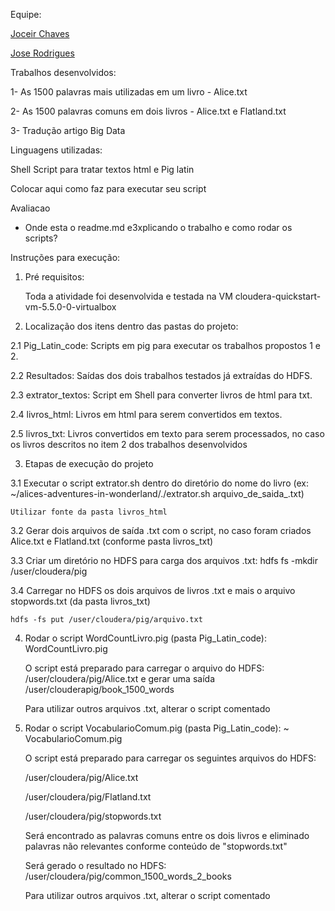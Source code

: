 Equipe:
 
[Joceir Chaves](https://github.com/Joceir)
 
[Jose Rodrigues](https://github.com/jrodrigues1977)

Trabalhos desenvolvidos:

1- As 1500 palavras mais utilizadas em um livro - Alice.txt

2- As 1500 palavras comuns em dois livros - Alice.txt e Flatland.txt

3- Tradução artigo Big Data

Linguagens utilizadas:

Shell Script para tratar textos html e Pig latin

Colocar aqui como faz para executar seu script


Avaliacao
* Onde esta o readme.md e3xplicando o trabalho e como rodar os scripts? 

Instruções para execução:

1. Pré requisitos:

	Toda a atividade foi desenvolvida e testada na VM cloudera-quickstart-vm-5.5.0-0-virtualbox
	

2. Localização dos itens dentro das pastas do projeto:

2.1 Pig_Latin_code: Scripts em pig para executar os trabalhos propostos 1 e 2.

2.2 Resultados: Saídas dos dois trabalhos testados já extraídas do HDFS.

2.3 extrator_textos: Script em Shell para converter livros de html para txt.

2.4 livros_html: Livros em html para serem convertidos em textos.

2.5 livros_txt: Livros convertidos em texto para serem processados, no caso os livros descritos no item 2 dos trabalhos desenvolvidos


3. Etapas de execução do projeto

3.1 Executar o script extrator.sh dentro do diretório do nome do livro (ex: ~/alices-adventures-in-wonderland/./extrator.sh arquivo_de_saida_.txt)

	Utilizar fonte da pasta livros_html

3.2 Gerar dois arquivos de saída .txt com o script, no caso foram criados Alice.txt e Flatland.txt (conforme pasta livros_txt)

3.3 Criar um diretório no HDFS para carga dos arquivos .txt: hdfs fs -mkdir /user/cloudera/pig

3.4 Carregar no HDFS os dois arquivos de livros .txt e mais o arquivo stopwords.txt (da pasta livros_txt)

	hdfs -fs put /user/cloudera/pig/arquivo.txt
	
4. Rodar o script WordCountLivro.pig (pasta Pig_Latin_code): WordCountLivro.pig

	O script está preparado para carregar o arquivo do HDFS: /user/cloudera/pig/Alice.txt e gerar uma saída /user/clouderapig/book_1500_words
	
	Para utilizar outros arquivos .txt, alterar o script comentado
	
5. Rodar o script VocabularioComum.pig (pasta Pig_Latin_code): ~ VocabularioComum.pig

	O script está preparado para carregar os seguintes arquivos do HDFS:
	
	/user/cloudera/pig/Alice.txt
	
	/user/cloudera/pig/Flatland.txt
	
	/user/cloudera/pig/stopwords.txt
	
	Será encontrado as palavras comuns entre os dois livros e eliminado palavras não relevantes conforme conteúdo de "stopwords.txt"
	
	Será gerado o resultado no HDFS: /user/cloudera/pig/common_1500_words_2_books
	
	Para utilizar outros arquivos .txt, alterar o script comentado
